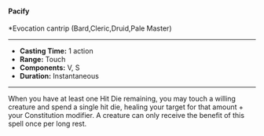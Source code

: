 #### Pacify
*Evocation cantrip (Bard,Cleric,Druid,Pale Master)
___
- **Casting Time:** 1 action
- **Range:** Touch
- **Components:** V, S
- **Duration:** Instantaneous
---
When you have at least one Hit Die remaining, you may touch a willing creature and spend a single hit die, healing your target for that amount + your Constitution modifier. A creature can only receive the benefit of this spell once per long rest.
